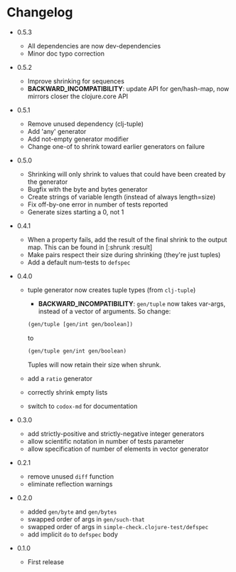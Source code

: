 # Changelog

* 0.5.3
    * All dependencies are now dev-dependencies
    * Minor doc typo correction

* 0.5.2
    * Improve shrinking for sequences
    * __BACKWARD_INCOMPATIBILITY__: update API for gen/hash-map,
    now mirrors closer the clojure.core API

* 0.5.1
    * Remove unused dependency (clj-tuple)
    * Add 'any' generator
    * Add not-empty generator modifier
    * Change one-of to shrink toward earlier generators on failure

* 0.5.0
    * Shrinking will only shrink to values that could have been created by the
      generator
    * Bugfix with the byte and bytes generator
    * Create strings of variable length (instead of always length=size)
    * Fix off-by-one error in number of tests reported
    * Generate sizes starting a 0, not 1

* 0.4.1
    * When a property fails, add the result of the final shrink to the output
      map. This can be found in [:shrunk :result]
    * Make pairs respect their size during shrinking (they're just tuples)
    * Add a default num-tests to `defspec`

* 0.4.0
    * tuple generator now creates tuple types (from `clj-tuple`)
        * __BACKWARD_INCOMPATIBILITY__: `gen/tuple` now takes var-args, instead
        of a vector of arguments. So change:

        ```clojure
        (gen/tuple [gen/int gen/boolean])
        ```

        to

        ```clojure
        (gen/tuple gen/int gen/boolean)
        ```

        Tuples will now retain their size when shrunk.

    * add a `ratio` generator
    * correctly shrink empty lists
    * switch to `codox-md` for documentation

* 0.3.0
    * add strictly-positive and strictly-negative integer generators
    * allow scientific notation in number of tests parameter
    * allow specification of number of elements in vector generator

* 0.2.1
    * remove unused `diff` function
    * eliminate reflection warnings

* 0.2.0
    * added `gen/byte` and `gen/bytes`
    * swapped order of args in `gen/such-that`
    * swapped order of args in `simple-check.clojure-test/defspec`
    * add implicit `do` to `defspec` body

* 0.1.0
    * First release
